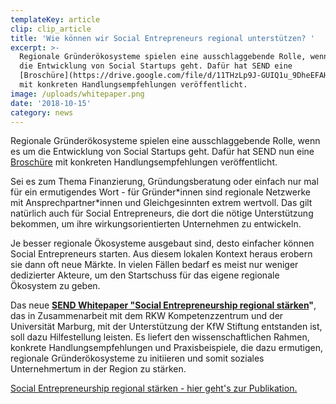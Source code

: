 ```yaml
---
templateKey: article
clip: clip_article
title: 'Wie können wir Social Entrepreneurs regional unterstützen? '
excerpt: >-
  Regionale Gründerökosysteme spielen eine ausschlaggebende Rolle, wenn es um
  die Entwicklung von Social Startups geht. Dafür hat SEND eine
  [Broschüre](https://drive.google.com/file/d/11THzLp9J-GUIQ1u_9DheEFAH9JcFzXod/view?usp=sharing)
  mit konkreten Handlungsempfehlungen veröffentlicht.
image: /uploads/whitepaper.png
date: '2018-10-15'
category: news
---
```

Regionale Gründerökosysteme spielen eine ausschlaggebende Rolle, wenn es um die Entwicklung von Social Startups geht. Dafür hat SEND nun eine [Broschüre](https://drive.google.com/file/d/11THzLp9J-GUIQ1u_9DheEFAH9JcFzXod/view?usp=sharing) mit konkreten Handlungsempfehlungen veröffentlicht.

Sei es zum Thema Finanzierung, Gründungsberatung oder einfach nur mal für ein ermutigendes Wort - für Gründer\*innen sind regionale Netzwerke mit Ansprechpartner\*innen und Gleichgesinnten extrem wertvoll. Das gilt natürlich auch für Social Entrepreneurs, die dort die nötige Unterstützung bekommen, um ihre wirkungsorientierten Unternehmen zu entwickeln. 

Je besser regionale Ökosysteme ausgebaut sind, desto einfacher können Social Entrepreneurs starten. Aus diesem lokalen Kontext heraus erobern sie dann oft neue Märkte.  In vielen Fällen bedarf es meist nur weniger dedizierter Akteure, um den Startschuss für das eigene regionale Ökosystem zu geben.

Das neue [**SEND Whitepaper "Social Entrepreneurship regional stärken**](https://drive.google.com/file/d/11THzLp9J-GUIQ1u_9DheEFAH9JcFzXod/view?usp=sharing)**"**, das in Zusammenarbeit mit dem RKW Kompetenzzentrum und der Universität Marburg, mit der Unterstützung der KfW Stiftung entstanden ist, soll dazu Hilfestellung leisten. Es liefert den wissenschaftlichen Rahmen, konkrete Handlungsempfehlungen und Praxisbeispiele, die dazu ermutigen, regionale Gründerökosysteme zu initiieren und somit soziales Unternehmertum in der Region zu stärken.





[Social Entrepreneurship regional stärken - hier geht's zur Publikation.](https://drive.google.com/file/d/11THzLp9J-GUIQ1u_9DheEFAH9JcFzXod/view?usp=sharing)
